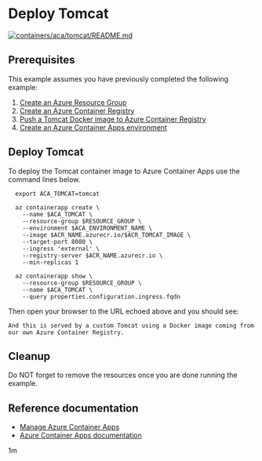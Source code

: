 # Deploy Tomcat

[![containers/aca/tomcat/README.md](https://github.com/Azure-Samples/java-on-azure-examples/actions/workflows/containers_aca_tomcat_README_md.yml/badge.svg)](https://github.com/Azure-Samples/java-on-azure-examples/actions/workflows/containers_aca_tomcat_README_md.yml)

## Prerequisites

This example assumes you have previously completed the following example:

1. [Create an Azure Resource Group](../../group/create/README.md)
1. [Create an Azure Container Registry](../../acr/create/README.md)
1. [Push a Tomcat Docker image to Azure Container Registry](../../acr/tomcat/README.md)
1. [Create an Azure Container Apps environment](../create-environment/README.md)

## Deploy Tomcat

<!-- workflow.cron(0 9 * * 3) -->
<!-- workflow.include(../../acr/tomcat/README.md) -->
<!-- workflow.include(../../aca/create-environment/README.md) -->

To deploy the Tomcat container image to Azure Container Apps use the command 
lines below.

```shell
  export ACA_TOMCAT=tomcat

  az containerapp create \
    --name $ACA_TOMCAT \
    --resource-group $RESOURCE_GROUP \
    --environment $ACA_ENVIRONMENT_NAME \
    --image $ACR_NAME.azurecr.io/$ACR_TOMCAT_IMAGE \
    --target-port 8080 \
    --ingress 'external' \
    --registry-server $ACR_NAME.azurecr.io \
    --min-replicas 1

  az containerapp show \
    --resource-group $RESOURCE_GROUP \
    --name $ACA_TOMCAT \
    --query properties.configuration.ingress.fqdn
```

Then open your browser to the URL echoed above and you should see:

```text
And this is served by a custom Tomcat using a Docker image coming from
our own Azure Container Registry.
```

<!-- workflow.directOnly()
  sleep 60
  export URL=https://$(az containerapp show --resource-group $RESOURCE_GROUP --name $ACA_TOMCAT --query properties.configuration.ingress.fqdn --output tsv)
  export RESULT=$(curl $URL)
  az group delete --name $RESOURCE_GROUP --yes || true
  if [[ "$RESULT" != *"custom Tomcat"* ]]; then
    echo "Response did not contain 'custom Tomcat'"
    exit 1
  fi

  -->

## Cleanup

Do NOT forget to remove the resources once you are done running the example.

## Reference documentation

* [Manage Azure Container Apps](https://docs.microsoft.com/cli/azure/containerapp)
* [Azure Container Apps documentation](https://docs.microsoft.com/azure/container-apps)

1m
